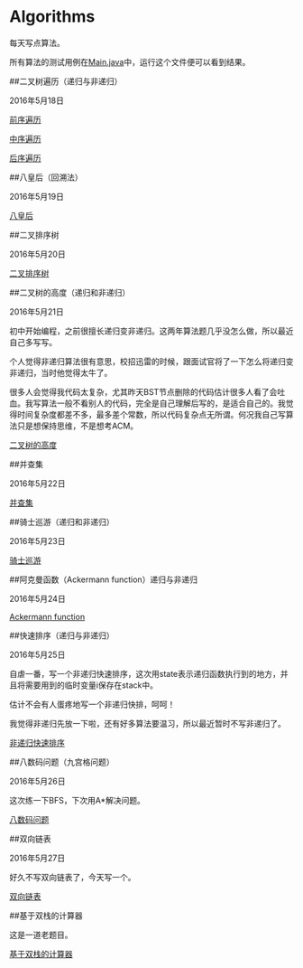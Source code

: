 # Algorithms
每天写点算法。

所有算法的测试用例在[Main.java](https://github.com/Xiaofei-it/Algorithms/blob/master/algorithms/src/main/java/xiaofei/algorithm/main/Main.java)中，运行这个文件便可以看到结果。

##二叉树遍历（递归与非递归）

2016年5月18日

[前序遍历](https://github.com/Xiaofei-it/Algorithms/blob/master/algorithms/src/main/java/xiaofei/algorithm/PreOrderTraversal.java)

[中序遍历](https://github.com/Xiaofei-it/Algorithms/blob/master/algorithms/src/main/java/xiaofei/algorithm/InOrderTraversal.java)

[后序遍历](https://github.com/Xiaofei-it/Algorithms/blob/master/algorithms/src/main/java/xiaofei/algorithm/PostOrderTraversal.java)

##八皇后（回溯法）

2016年5月19日

[八皇后](https://github.com/Xiaofei-it/Algorithms/blob/master/algorithms/src/main/java/xiaofei/algorithm/EightQueensPuzzle.java)

##二叉排序树

2016年5月20日

[二叉排序树](https://github.com/Xiaofei-it/Algorithms/blob/master/algorithms/src/main/java/xiaofei/algorithm/BinarySearchTree.java)

##二叉树的高度（递归和非递归）

2016年5月21日

初中开始编程，之前很擅长递归变非递归。这两年算法题几乎没怎么做，所以最近自己多写写。

个人觉得非递归算法很有意思，校招迅雷的时候，跟面试官将了一下怎么将递归变非递归，当时他觉得太牛了。

很多人会觉得我代码太复杂，尤其昨天BST节点删除的代码估计很多人看了会吐血。我写算法一般不看别人的代码，完全是自己理解后写的，是适合自己的。我觉得时间复杂度都差不多，最多差个常数，所以代码复杂点无所谓。何况我自己写算法只是想保持思维，不是想考ACM。

[二叉树的高度](https://github.com/Xiaofei-it/Algorithms/blob/master/algorithms/src/main/java/xiaofei/algorithm/BinaryTreeHeight.java)

##并查集

2016年5月22日

[并查集](https://github.com/Xiaofei-it/Algorithms/blob/master/algorithms/src/main/java/xiaofei/algorithm/DisjointSet.java)

##骑士巡游（递归和非递归）

2016年5月23日

[骑士巡游](https://github.com/Xiaofei-it/Algorithms/blob/master/algorithms/src/main/java/xiaofei/algorithm/KnightCruise.java)

##阿克曼函数（Ackermann function）递归与非递归

2016年5月24日

[Ackermann function](https://github.com/Xiaofei-it/Algorithms/blob/master/algorithms/src/main/java/xiaofei/algorithm/AckermannFunction.java)

##快速排序（递归与非递归）

2016年5月25日

自虐一番，写一个非递归快速排序，这次用state表示递归函数执行到的地方，并且将需要用到的临时变量i保存在stack中。

估计不会有人蛋疼地写一个非递归快排，呵呵！

我觉得非递归先放一下啦，还有好多算法要温习，所以最近暂时不写非递归了。

[非递归快速排序](https://github.com/Xiaofei-it/Algorithms/blob/master/algorithms/src/main/java/xiaofei/algorithm/QuickSort.java)

##八数码问题（九宫格问题）

2016年5月26日

这次练一下BFS，下次用A*解决问题。

[八数码问题](https://github.com/Xiaofei-it/Algorithms/blob/master/algorithms/src/main/java/xiaofei/algorithm/EightDigitMaze.java)

##双向链表

2016年5月27日

好久不写双向链表了，今天写一个。

[双向链表](https://github.com/Xiaofei-it/Algorithms/blob/master/algorithms/src/main/java/xiaofei/algorithm/DoublyLinkedList.java)

##基于双栈的计算器

这是一道老题目。

[基于双栈的计算器](https://github.com/Xiaofei-it/Algorithms/blob/master/algorithms/src/main/java/xiaofei/algorithm/DoubleStackBasedCalculator.java)